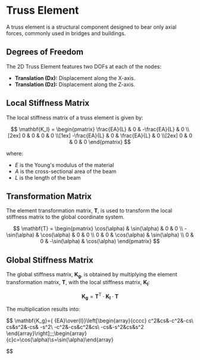# Truss Element

A truss element is a structural component designed to bear only axial forces, commonly used in bridges and buildings.

<TrussElement :hinges="[true, true]"  caption="Schematic of 2D truss element" />

## Degrees of Freedom

The 2D Truss Element features two DOFs at each of the nodes:

- **Translation (Dx):** Displacement along the X-axis.
- **Translation (Dz):** Displacement along the Z-axis.

## Local Stiffness Matrix

The local stiffness matrix of a truss element is given by:

$$
\mathbf{K_l} =
\begin{pmatrix}
   \frac{EA}{L} & 0 & -\frac{EA}{L} & 0 \\[2ex]
   0 & 0 & 0 & 0 \\[1ex]
   -\frac{EA}{L} & 0 & \frac{EA}{L} & 0 \\[2ex]
   0 & 0 & 0 & 0
\end{pmatrix}
$$

where:

- $E$ is the Young's modulus of the material
- $A$ is the cross-sectional area of the beam
- $L$ is the length of the beam

## Transformation Matrix

The element transformation matrix, $\mathbf{T}$, is used to transform the local stiffness matrix to the global coordinate system.

$$
\mathbf{T} = \begin{pmatrix}
   \cos(\alpha) & \sin(\alpha) & 0 & 0 \\
   -\sin(\alpha) & \cos(\alpha) & 0 & 0 \\
   0 & 0 & \cos(\alpha) & \sin(\alpha) \\
   0 & 0 & -\sin(\alpha) & \cos(\alpha)
\end{pmatrix}
$$

## Global Stiffness Matrix

The global stiffness matrix, $\mathbf{K_g}$, is obtained by multiplying the element transformation matrix, $\mathbf{T}$, with the local stiffness matrix, $\mathbf{K_l}$:

$$
\mathbf{K_g} = \mathbf{T}^\mathsf{T} \cdot \mathbf{K_l} \cdot \mathbf{T}
$$

The multiplication results into:

$$
\mathbf{K_g}={ {EA}\over{l}}\left[\begin{array}{cccc}
c^2&cs&-c^2&-cs\\
cs&s^2&-cs& -s^2\\
-c^2&-cs&c^2&cs\\
-cs&-s^2&cs&s^2
\end{array}\right];\;\;\begin{array}{c}c=\cos(\alpha)\\s=\sin(\alpha)\end{array}


$$
